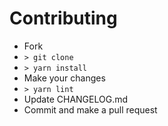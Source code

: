 # Contributing

- Fork
- `> git clone`
- `> yarn install`
- Make your changes
- `> yarn lint`
- Update CHANGELOG.md
- Commit and make a pull request
